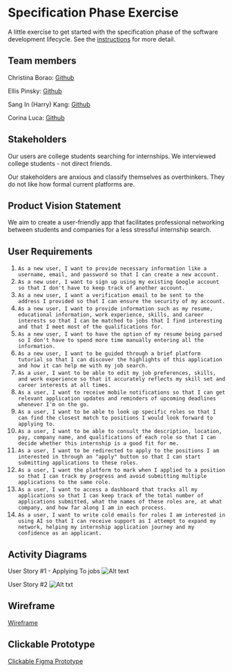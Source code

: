 # Specification Phase Exercise

A little exercise to get started with the specification phase of the software development lifecycle. See the [instructions](instructions.md) for more detail.

## Team members

Christina Borao: [Github](https://github.com/crb623)

Ellis Pinsky: [Github](https://github.com/ellispinsky)

Sang In (Harry) Kang: [Github](https://github.com/Sik247)

Corina Luca: [Github](https://github.com/CorinaLucaFocsan)

## Stakeholders

Our users are college students searching for internships. We interviewed college students - not direct friends.

Our stakeholders are anxious and classify themselves as overthinkers. They do not like how formal current platforms are. 

## Product Vision Statement

We aim to create a user-friendly app that facilitates professional networking between students and companies for a less stressful internship search.

## User Requirements
1. `As a new user, I want to provide necessary information like a username, email, and password so that I can create a new account.`
2. `As a new user, I want to sign up using my existing Google account so that I don't have to keep track of another account.`
3. `As a new user, I want a verification email to be sent to the address I provided so that I can ensure the security of my account.`
4. `As a new user, I want to provide information such as my resume, educational information, work experience, skills, and career interests so that I can be matched to jobs that I find interesting and that I meet most of the qualifications for.`
5. `As a new user, I want to have the option of my resume being parsed so I don't have to spend more time manually entering all the information.`
6. `As a new user, I want to be guided through a brief platform tutorial so that I can discover the highlights of this application and how it can help me with my job search.`
7. `As a user, I want to be able to edit my job preferences, skills, and work experience so that it accurately reflects my skill set and career interests at all times.`
8. `As a user, I want to receive mobile notifications so that I can get relevant application updates and reminders of upcoming deadlines whenever I'm on the go.`
9. `As a user, I want to be able to look up specific roles so that I can find the closest match to positions I would look forward to applying to.`
10. `As a user, I want to be able to consult the description, location, pay, company name, and qualifications of each role so that I can decide whether this internship is a good fit for me.`
11. `As a user, I want to be redirected to apply to the positions I am interested in through an "apply" button so that I can start submitting applications to these roles.`
12. `As a user, I want the platform to mark when I applied to a position so that I can track my progress and avoid submitting multiple applications to the same role.`
13. `As a user, I want to access a dashboard that tracks all my applications so that I can keep track of the total number of applications submitted, what the names of these roles are, at what company, and how far along I am in each process.`
14. `As a user, I want to write cold emails for roles I am interested in using AI so that I can receive support as I attempt to expand my network, helping my internship application journey and my confidence as an applicant.`

## Activity Diagrams

User Story #1 - Applying To jobs
![Alt text](Activity1.png)

User Story #2 
![Alt txt](Activity2.png)
## Wireframe
[Wireframe](https://excalidraw.com/#json=-bwTEwJIS3kKtmOawn92m,kuQpEw3y3Cmdtoy7dcG1SQ)

## Clickable Prototype

[Clickable Figma Prototype](https://www.figma.com/proto/7qrDYUCburrZNrgHaV0Gag/Internship-Insight---SWE-with-Bloomberg?type=design&node-id=1-3&t=ay0Td5s12n5yTs0u-1&scaling=scale-down&page-id=0%3A1&starting-point-node-id=1%3A3&mode=design)
